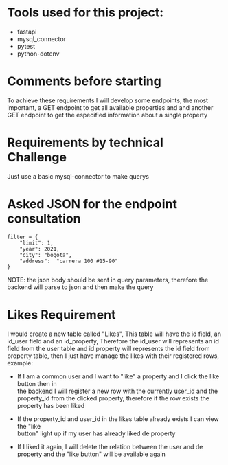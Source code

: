 # Tools used for this project:
- fastapi
- mysql_connector
- pytest 
- python-dotenv

# Comments before starting

To achieve these requirements I will develop some endpoints, the most important, a GET endpoint to get all available properties and and another GET endpoint to get the especified information about a single property

# Requirements by technical Challenge
Just use a basic mysql-connector to make querys

# Asked JSON for the endpoint consultation

    filter = {
        "limit": 1, 
        "year": 2021, 
        "city": "bogota", 
        "address":  "carrera 100 #15-90"
    }

NOTE: the json body should be sent in query parameters, therefore the backend will parse to json and then make the query

# Likes Requirement
I would create a new table called "Likes", This table will have the id field, an id_user field and an id_property, Therefore the id_user will represents an id field from the user table and id property will represents the id field from property table, then I just have manage the likes with their registered rows, example:

- If I am a common user and I want to "like" a property and I click the like button then in  
  the backend I will register a new row with the currently user_id and the property_id from the clicked property, therefore if the row exists the property has been liked

- If the property_id and user_id in the likes table already exists I can view the "like     
  button" light up if my user has already liked de property

- If I liked it again, I will delete the relation between the user and de property and 
  the "like button" will be available again



















